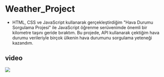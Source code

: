 # Weather_Project
- HTML, CSS ve JavaScript kullanarak gerçekleştirdiğim "Hava Durumu Sorgulama Projesi" ile JavaScript öğrenme serüvenimde önemli bir kilometre taşını geride bıraktım. Bu projede, API kullanarak çektiğim hava durumu verileriyle birçok ülkenin hava durumunu sorgulama yeteneği kazandım.
## video
<img src="screen.gif" >
